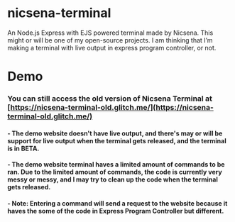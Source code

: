# nicsena-terminal

An Node.js Express with EJS powered terminal made by Nicsena. This might or will be one of my open-source projects. I am thinking that I’m making a terminal with live output in express program controller, or not.

# Demo

### You can still access the old version of Nicsena Terminal at [https://nicsena-terminal-old.glitch.me/](https://nicsena-terminal-old.glitch.me/)
#### - The demo website doesn't have live output, and there's may or will be support for live output when the terminal gets released, and the terminal is in BETA.
#### - The demo website terminal haves a limited amount of commands to be ran. Due to the limited amount of commands, the code is currently very messy or messy, and I may try to clean up the code when the terminal gets released.
#### - Note: Entering a command will send a request to the website because it haves the some of the code in Express Program Controller but different.
